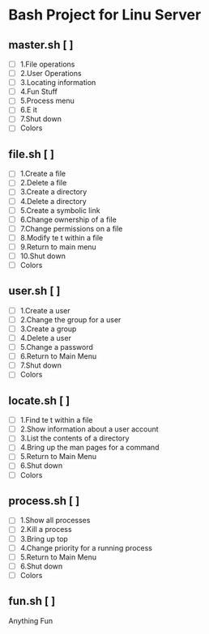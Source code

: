 # **Bash Project for Linu  Server**

## master.sh [ ] 
- [ ] 1.File operations
- [ ] 2.User Operations
- [ ] 3.Locating information
- [ ] 4.Fun Stuff
- [ ] 5.Process menu
- [ ] 6.E it
- [ ] 7.Shut down
- [ ] Colors

## file.sh [ ] 
- [ ] 1.Create a file
- [ ] 2.Delete a file
- [ ] 3.Create a directory
- [ ] 4.Delete a directory
- [ ] 5.Create a symbolic link
- [ ] 6.Change ownership of a file
- [ ] 7.Change permissions on a file
- [ ] 8.Modify te t within a file
- [ ] 9.Return to main menu
- [ ] 10.Shut down
- [ ] Colors

## user.sh [ ] 
- [ ] 1.Create a user
- [ ] 2.Change the group for a user
- [ ] 3.Create a group
- [ ] 4.Delete a user
- [ ] 5.Change a password
- [ ] 6.Return to Main Menu
- [ ] 7.Shut down
- [ ] Colors

## locate.sh [ ] 
- [ ] 1.Find te t within a file
- [ ] 2.Show information about a user account
- [ ] 3.List the contents of a directory
- [ ] 4.Bring up the man pages for a command
- [ ] 5.Return to Main Menu
- [ ] 6.Shut down
- [ ] Colors

## process.sh [ ] 
- [ ] 1.Show all processes
- [ ] 2.Kill a process
- [ ] 3.Bring up top
- [ ] 4.Change priority for a running process
- [ ] 5.Return to Main Menu
- [ ] 6.Shut down
- [ ] Colors

## fun.sh [ ] 
Anything Fun
